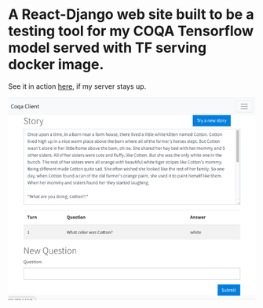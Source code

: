 # A React-Django web site built to be a testing tool for my COQA Tensorflow model served with TF serving docker image.

See it in action [here](http://11759adb.ngrok.io), if my server stays up.

![Alt text](./ScreenShot.png?raw=true "screen shot for web page")
